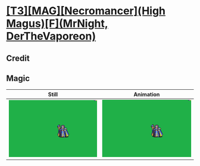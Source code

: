 # [\[T3\]\[MAG\]\[Necromancer\]\(High Magus\)\[F\]\(MrNight, DerTheVaporeon\)](../)

## Credit


	
## Magic

| Still | Animation |
| :---: | :-------: |
| ![Magic still](./Magic_000.png) | ![Magic animation](./Magic.gif) |

